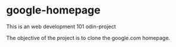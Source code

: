 # google-homepage
  This is an web development 101 odin-project


  The objective of the  project is to clone the google.com homepage.


